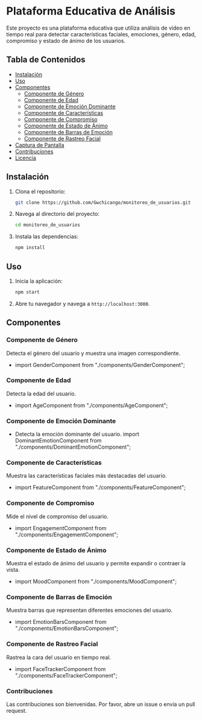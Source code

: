 # Plataforma Educativa de Análisis

Este proyecto es una plataforma educativa que utiliza análisis de video en tiempo real para detectar características faciales, emociones, género, edad, compromiso y estado de ánimo de los usuarios.

## Tabla de Contenidos

- [Instalación](#instalación)
- [Uso](#uso)
- [Componentes](#componentes)
  - [Componente de Género](#componente-de-género)
  - [Componente de Edad](#componente-de-edad)
  - [Componente de Emoción Dominante](#componente-de-emoción-dominante)
  - [Componente de Características](#componente-de-características)
  - [Componente de Compromiso](#componente-de-compromiso)
  - [Componente de Estado de Ánimo](#componente-de-estado-de-ánimo)
  - [Componente de Barras de Emoción](#componente-de-barras-de-emoción)
  - [Componente de Rastreo Facial](#componente-de-rastreo-facial)
- [Captura de Pantalla](#captura-de-pantalla)
- [Contribuciones](#contribuciones)
- [Licencia](#licencia)

## Instalación

1. Clona el repositorio:
    ```bash
    git clone https://github.com/Gwchicango/monitoreo_de_usuarios.git
    ```
2. Navega al directorio del proyecto:
    ```bash
    cd monitoreo_de_usuarios
    ```
3. Instala las dependencias:
    ```bash
    npm install
    ```

## Uso

1. Inicia la aplicación:
    ```bash
    npm start
    ```
2. Abre tu navegador y navega a `http://localhost:3000`.

## Componentes

### Componente de Género
Detecta el género del usuario y muestra una imagen correspondiente.
* import GenderComponent from "./components/GenderComponent";

### Componente de Edad
Detecta la edad del usuario.
* import AgeComponent from "./components/AgeComponent";

### Componente de Emoción Dominante
* Detecta la emoción dominante del usuario.
import DominantEmotionComponent from "./components/DominantEmotionComponent";

### Componente de Características
Muestra las características faciales más destacadas del usuario.
* import FeatureComponent from "./components/FeatureComponent";

### Componente de Compromiso
Mide el nivel de compromiso del usuario.
* import EngagementComponent from "./components/EngagementComponent";

### Componente de Estado de Ánimo
Muestra el estado de ánimo del usuario y permite expandir o contraer la vista.
* import MoodComponent from "./components/MoodComponent";

### Componente de Barras de Emoción
Muestra barras que representan diferentes emociones del usuario.
* import EmotionBarsComponent from "./components/EmotionBarsComponent";

### Componente de Rastreo Facial
Rastrea la cara del usuario en tiempo real.
* import FaceTrackerComponent from "./components/FaceTrackerComponent";

### Contribuciones
Las contribuciones son bienvenidas. Por favor, abre un issue o envía un pull request.